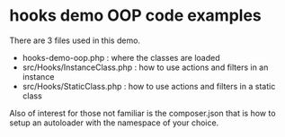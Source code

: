 # hooks demo OOP code examples

There are 3 files used in this demo.

* hooks-demo-oop.php : where the classes are loaded
* src/Hooks/InstanceClass.php : how to use actions and filters in an instance
* src/Hooks/StaticClass.php : how to use actions and filters in a static class

Also of interest for those not familiar is the composer.json that is how to setup an autoloader with the namespace of your choice. 
